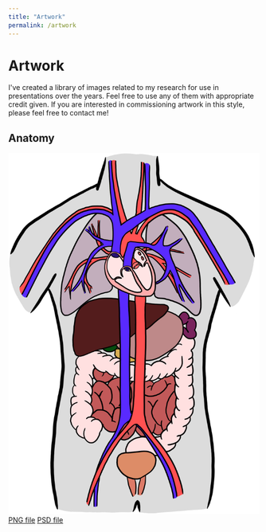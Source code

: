```yaml
---
title: "Artwork"
permalink: /artwork
---
```

# Artwork

I've created a library of images related to my research for use in presentations over the years. Feel free to use any of them with appropriate credit given. If you are interested in commissioning artwork in this style, please feel free to contact me!

## Anatomy
![Anatomy](/artwork_files/Anatomy.png)
[PNG file](https://daphneschles.github.io/artwork_files/Anatomy.png)
[PSD file](https://daphneschles.github.io/artwork_files/Anatomy.psd)